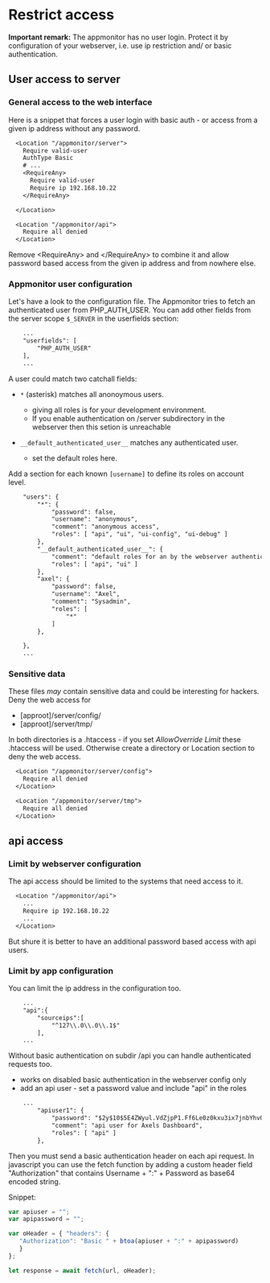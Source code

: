 # Restrict access #

**Important remark:**
The appmonitor has no user login. Protect it by configuration of your webserver, i.e. use ip restriction and/ or basic authentication.

## User access to server ##

### General access to the web interface ###

Here is a snippet that forces a user login with basic auth - or access from a given
ip address without any password.

```txt
  <Location "/appmonitor/server">
    Require valid-user
    AuthType Basic
    # ...
    <RequireAny>
      Require valid-user
      Require ip 192.168.10.22
    </RequireAny>

  </Location>

  <Location "/appmonitor/api">
    Require all denied
  </Location>
```

Remove \<RequireAny\> and \</RequireAny\> to combine it and allow password based access
from the given ip address and from nowhere else.

### Appmonitor user configuration ###

Let's have a look to the configuration file.
The Appmonitor tries to fetch an authenticated user from PHP_AUTH_USER. You can add
other fields from the server scope `$_SERVER` in the userfields section:

```txt
    ...
    "userfields": [
        "PHP_AUTH_USER"
    ],
    ...
```

A user could match two catchall fields:

* `*` (asterisk) matches all anonoymous users.
  * giving all roles is for your development environment.
  * If you enable authentication on /server subdirectory in the webserver then this setion is unreachable

* `__default_authenticated_user__` matches any authenticated user.
  * set the default roles here.

Add a section for each known `[username]` to define its roles on account level.

```txt
    "users": {
        "*": {
            "password": false,
            "username": "anonymous",
            "comment": "anonymous access",
            "roles": [ "api", "ui", "ui-config", "ui-debug" ]
        },
        "__default_authenticated_user__": {
            "comment": "default roles for an by the webserver authenticated user",
            "roles": [ "api", "ui" ]
        },
        "axel": {
            "password": false,
            "username": "Axel",
            "comment": "Sysadmin",
            "roles": [
                "*"
            ]
        },

    },
    ...
```

### Sensitive data ###

These files _may_ contain sensitive data and could be interesting for hackers. Deny the web access for

- [approot]/server/config/
- [approot]/server/tmp/

In both directories is a .htaccess - if you set _AllowOverride Limit_ these .htaccess will be used. Otherwise create a directory or Location section to deny the web access.

```txt
  <Location "/appmonitor/server/config">
    Require all denied
  </Location>

  <Location "/appmonitor/server/tmp">
    Require all denied
  </Location>
```

## api access ##

### Limit by webserver configuration ###

The api access should be limited to the systems that need access to it.

```txt
  <Location "/appmonitor/api">
    ...
    Require ip 192.168.10.22
    ...
  </Location>
```

But shure it is better to have an additional password based access with api users.

### Limit by app configuration ###

You can limit the ip address in the configuration too.

```txt
    ...
    "api":{
        "sourceips":[
            "^127\\.0\\.0\\.1$"
        ],
    ...
```

Without basic authentication on subdir /api you can handle authenticated requests too.

* works on disabled basic authentication in the webserver config only
* add an api user - set a password value and include "api" in the roles

```txt
    ...
        "apiuser1": {
            "password": "$2y$10$5E4ZWyul.VdZjpP1.Ff6Le0z0kxu3ix7jnbYhv0Zg5vhvhjdJTOm6",
            "comment": "api user for Axels Dashboard",
            "roles": [ "api" ]
        },
```

Then you must send a basic authentication header on each api request.
In javascript you can use the fetch function by adding a custom header field "Authorization"
that contains Username + ":" + Password as base64 encoded string.

Snippet:

```js
var apiuser = "";
var apipassword = "";

var oHeader = { "headers": {
   "Authorization": "Basic " + btoa(apiuser + ":" + apipassword)
   }
};

let response = await fetch(url, oHeader);
```
